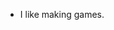 - I like making games.

<!---
Fireinthesky1/Fireinthesky1 is a ✨ special ✨ repository because its `README.md` (this file) appears on your GitHub profile.
You can click the Preview link to take a look at your changes.
--->
